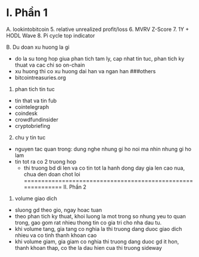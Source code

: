 I. Phần 1
============================================================
A. lookintobitcoin
5. relative unrealized profit/loss
6. MVRV Z-Score
7. 1Y + HODL Wave
8. Pi cycle top indicator


B. Du doan xu huong la gi
- do la su tong hop giua phan tich tam ly, cap nhat tin tuc,
phan tich ky thuat va cac chi so on-chain
- xu huong thi co xu huong dai han va ngan han
###others
- bitcointreasuries.org

1. phan tich tin tuc
- tin that va tin fub
- cointelegraph
- coindesk
- crowdfundinsider
- cryptobriefing

2. chu y tin tuc
- nguyen tac quan trong: dung nghe nhung gi ho noi ma nhin
nhung gi ho lam
- tin tot ra co 2 truong hop
  + thi truong bd di len va co tin tot la hanh dong day gia len cao nua,
 chua den doan chot loi
============================================================
II. Phần 2
1. volume giao dich
- sluong gd theo gio, ngay hoac tuan
- theo phan tich ky thuat, khoi luong la mot trong so nhung
yeu to quan trong, gao gom rat nhieu thong tin co gia tri cho
nha dau tu.
- khi volume tang, gia tang co nghia la thi truong dang duoc giao
dich nhieu va co tinh thanh khoan cao
- khi volume giam, gia giam co nghia thi truong dang duoc gd it hon,
thanh khoan thap, co the la dau hien cua thi truong sideway


